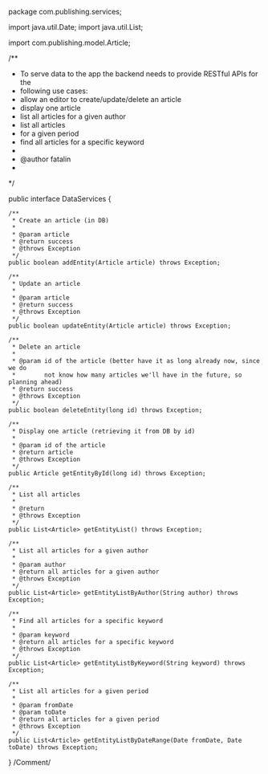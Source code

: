 package com.publishing.services;

import java.util.Date;
import java.util.List;

import com.publishing.model.Article;

/**
 * To serve data to the app the backend needs to provide RESTful APIs for the
 * following use cases: 
 * allow an editor to create/update/delete an article
 * display one article 
 * list all articles for a given author 
 * list all articles
 * for a given period 
 * find all articles for a specific keyword
 * 
 * @author fatalin
 * 
 */

public interface DataServices {
	
	/**
	 * Create an article (in DB)
	 * 
	 * @param article
	 * @return success
	 * @throws Exception
	 */
	public boolean addEntity(Article article) throws Exception;
	
	/**
	 * Update an article
	 * 
	 * @param article
	 * @return success
	 * @throws Exception
	 */
	public boolean updateEntity(Article article) throws Exception;
	
	/**
	 * Delete an article
	 * 
	 * @param id of the article (better have it as long already now, since we do
	 *        not know how many articles we'll have in the future, so planning ahead)
	 * @return success
	 * @throws Exception
	 */
	public boolean deleteEntity(long id) throws Exception;
	
	/**
	 * Display one article (retrieving it from DB by id)
	 * 
	 * @param id of the article
	 * @return article
	 * @throws Exception
	 */
	public Article getEntityById(long id) throws Exception;
	
	/**
	 * List all articles
	 * 
	 * @return
	 * @throws Exception
	 */
	public List<Article> getEntityList() throws Exception;
	
	/**
	 * List all articles for a given author
	 * 
	 * @param author
	 * @return all articles for a given author
	 * @throws Exception
	 */
	public List<Article> getEntityListByAuthor(String author) throws Exception;

	/**
	 * Find all articles for a specific keyword
	 * 
	 * @param keyword
	 * @return all articles for a specific keyword
	 * @throws Exception
	 */
	public List<Article> getEntityListByKeyword(String keyword) throws Exception;
	
	/**
	 * List all articles for a given period
	 * 
	 * @param fromDate
	 * @param toDate
	 * @return all articles for a given period
	 * @throws Exception
	 */
	public List<Article> getEntityListByDateRange(Date fromDate, Date toDate) throws Exception;
	
}
/Comment/
